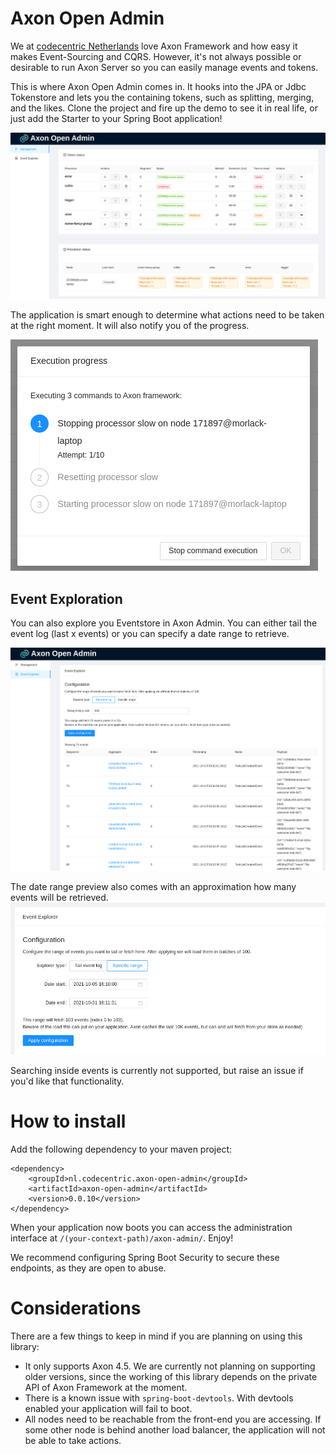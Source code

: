 # Axon Open Admin

We at [codecentric Netherlands](https://codecentric.nl) love Axon Framework and how easy it makes Event-Sourcing and CQRS. However, it's not always possible or desirable to run Axon Server so you can easily manage events and tokens. 

This is where Axon Open Admin comes in. It hooks into the JPA or Jdbc Tokenstore and lets you the containing tokens, such as splitting, merging, and the likes. Clone the project and fire up the demo to see it in real life, or just add the Starter to your Spring Boot application!

![](resources/teaser.png)

The application is smart enough to determine what actions need to be taken at the right moment. It will also notify you of the progress.

![](resources/commands.png)

## Event Exploration
You can also explore you Eventstore in Axon Admin. You can either tail the event log (last x events) or you can specify a date range to retrieve.

![](resources/eventpage.png)

The date range preview also comes with an approximation how many events will be retrieved.
![](resources/eventpage_filter.png)

Searching inside events is currently not supported, but raise an issue if you'd like that functionality.

# How to install

Add the following dependency to your maven project:

```
<dependency>
    <groupId>nl.codecentric.axon-open-admin</groupId>
    <artifactId>axon-open-admin</artifactId>
    <version>0.0.10</version>
</dependency>
```

When your application now boots you can access the administration interface at `/(your-context-path)/axon-admin/`. Enjoy!

We recommend configuring Spring Boot Security to secure these endpoints, as they are open to abuse. 

# Considerations
There are a few things to keep in mind if you are planning on using this library:

- It only supports Axon 4.5. We are currently not planning on supporting older versions, since the working of this library depends on the private API of Axon Framework at the moment.
- There is a known issue with `spring-boot-devtools`. With devtools enabled your application will fail to boot.
- All nodes need to be reachable from the front-end you are accessing. If some other node is behind another load balancer, the application will not be able to take actions.

